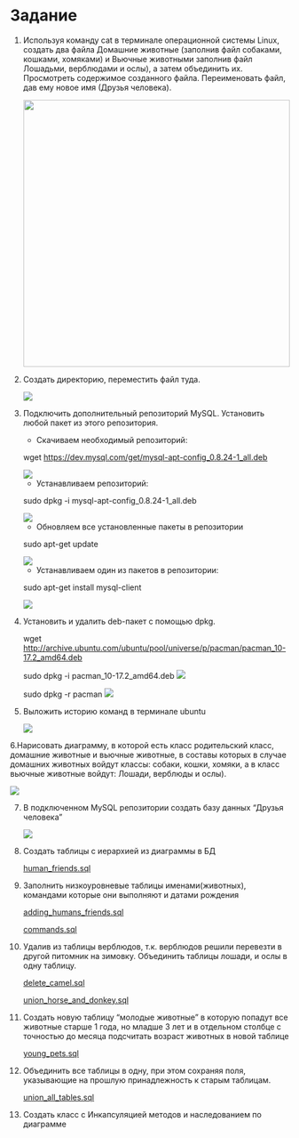 # Задание

1. Используя команду cat в терминале операционной системы Linux, создать
   два файла Домашние животные (заполнив файл собаками, кошками,
   хомяками) и Вьючные животными заполнив файл Лошадьми, верблюдами и
   ослы), а затем объединить их. Просмотреть содержимое созданного файла.
   Переименовать файл, дав ему новое имя (Друзья человека).


   <img src="screenshots/1.png" style="height: 480px; width: auto">
    

2. Создать директорию, переместить файл туда.
   

   <img src="screenshots/2.png">


3. Подключить дополнительный репозиторий MySQL. Установить любой пакет
   из этого репозитория.
   
   - Скачиваем необходимый репозиторий:
   
   wget https://dev.mysql.com/get/mysql-apt-config_0.8.24-1_all.deb

   <img src="screenshots/3_1.png">

   - Устанавливаем репозиторий:
   
   sudo dpkg -i mysql-apt-config_0.8.24-1_all.deb
   
   <img src="screenshots/3_2.png">
   
   - Обновляем все установленные пакеты в репозитории 

   sudo apt-get update
      
   <img src="screenshots/3_3.png">
     
   - Устанавливаем один из пакетов в репозитории:
   
   sudo apt-get install mysql-client
   
   <img src="screenshots/3_4.png">


4. Установить и удалить deb-пакет с помощью dpkg.

   wget http://archive.ubuntu.com/ubuntu/pool/universe/p/pacman/pacman_10-17.2_amd64.deb
   
   sudo dpkg -i pacman_10-17.2_amd64.deb
   <img src="screenshots/4_1.png">

   sudo dpkg -r pacman
   <img src="screenshots/4_2.png">


5. Выложить историю команд в терминале ubuntu

      <img src="screenshots/5.png">


6.Нарисовать диаграмму, в которой есть класс родительский класс, домашние
животные и вьючные животные, в составы которых в случае домашних
животных войдут классы: собаки, кошки, хомяки, а в класс вьючные животные
войдут: Лошади, верблюды и ослы).

   <img src="screenshots/entity_schema.jpg">

7. В подключенном MySQL репозитории создать базу данных “Друзья
   человека”
   
   <img src="screenshots/7.png">
   

8. Создать таблицы с иерархией из диаграммы в БД
   
   [human_friends.sql](/sql_files/create_all_schema.sql)


9. Заполнить низкоуровневые таблицы именами(животных), командами
   которые они выполняют и датами рождения

   [adding_humans_friends.sql](/sql_files/adding_human_friends.sql)

   [commands.sql](/sql_files/commands.sql)
   

10. Удалив из таблицы верблюдов, т.к. верблюдов решили перевезти в другой
    питомник на зимовку. Объединить таблицы лошади, и ослы в одну таблицу.

    [delete_camel.sql](/sql_files/delete_camel.sql)

    [union_horse_and_donkey.sql](/sql_files/union_horse_and_donkey.sql)


11. Создать новую таблицу “молодые животные” в которую попадут все
животные старше 1 года, но младше 3 лет и в отдельном столбце с точностью
до месяца подсчитать возраст животных в новой таблице

    [young_pets.sql](/sql_files/young_pets.sql)


12. Объединить все таблицы в одну, при этом сохраняя поля, указывающие на
    прошлую принадлежность к старым таблицам.

    [union_all_tables.sql](/sql_files/union_all_tables.sql)


13. Создать класс с Инкапсуляцией методов и наследованием по диаграмме
   